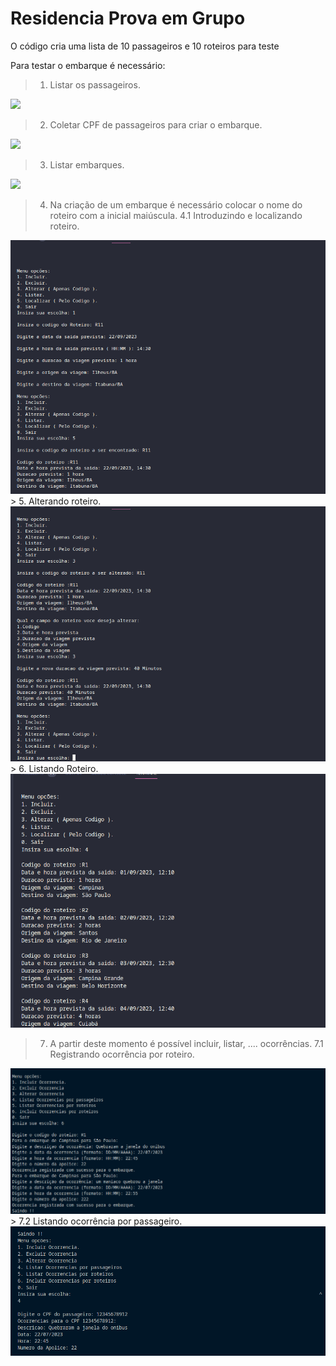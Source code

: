 # Residencia Prova em Grupo 

O código cria uma lista de 10 passageiros e 10 roteiros para teste

Para testar o embarque é necessário: 

> 1. Listar os passageiros.
<img src="/grupo/screens/Teste Módulo Passageiro - Incluindo.png">

> 2. Coletar CPF de passageiros para criar o embarque.
<img src="/grupo/screens/Teste Módulo Embarque - Gerando lista de Passageiros e Registrando Embarques.png">

> 3. Listar embarques.
<img src="/grupo/screens/Teste Módulo Embarque - Registro e Listagem de Embarques.png.png">

> 4. Na criação de um embarque é necessário colocar o nome do roteiro com a inicial maiúscula.
> 4.1 Introduzindo e localizando roteiro.
<img src="/grupo/screens/Roteiro - Incluir e Localizar.png">
> 5. Alterando roteiro.
<img src="/grupo/screens/Roteiro - Alterando.png">
> 6. Listando Roteiro.
<img src="/grupo/screens/Roteiro - Listar.png">

> 7. A partir deste momento é possível incluir, listar, .... ocorrências.
> 7.1 Registrando ocorrência por roteiro.
<img src="/grupo/screens/Registrar ocorrencia por roteiro.png">
> 7.2 Listando ocorrência por passageiro.
<img src="/grupo/screens/Listar ocorrencia por passageiro.png">
